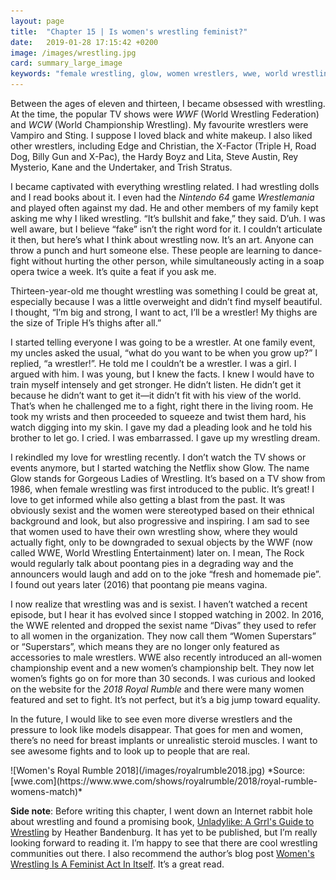 ```yaml
---
layout: page
title:  "Chapter 15 | Is women's wrestling feminist?"
date:   2019-01-28 17:15:42 +0200
image: /images/wrestling.jpg
card: summary_large_image
keywords: "female wrestling, glow, women wrestlers, wwe, world wrestling entertainment women, wrestling is feminist, is wrestling feminist, divas wwe, superstars wwe, female wrestlers, Unladylike: A Grrl's Guide to Wrestling, Heather Bandenburg"
---
```

Between the ages of eleven and thirteen, I became obsessed with wrestling. At the time, the popular TV shows were *WWF* (World Wrestling Federation) and *WCW* (World Championship Wrestling). My favourite wrestlers were Vampiro and Sting. I suppose I loved black and white makeup. I also liked other wrestlers, including Edge and Christian, the X-Factor (Triple H, Road Dog, Billy Gun and X-Pac), the Hardy Boyz and Lita, Steve Austin, Rey Mysterio, Kane and the Undertaker, and Trish Stratus.

I became captivated with everything wrestling related. I had wrestling dolls and I read books about it. I even had the *Nintendo 64* game *Wrestlemania* and played often against my dad. He and other members of my family kept asking me why I liked wrestling. “It’s bullshit and fake,” they said. D’uh. I was well aware, but I believe “fake” isn’t the right word for it. I couldn’t articulate it then, but here’s what I think about wrestling now. It’s an art. Anyone can throw a punch and hurt someone else. These people are learning to dance-fight without hurting the other person, while simultaneously acting in a soap opera twice a week. It’s quite a feat if you ask me.

Thirteen-year-old me thought wrestling was something I could be great at, especially because I was a little overweight and didn’t find myself beautiful. I thought, “I’m big and strong, I want to act, I’ll be a wrestler! My thighs are the size of Triple H’s thighs after all.”

I started telling everyone I was going to be a wrestler. At one family event, my uncles asked the usual, “what do you want to be when you grow up?” I replied, “a wrestler!”. He told me I couldn’t be a wrestler. I was a girl. I argued with him. I was young, but I knew the facts. I knew I would have to train myself intensely and get stronger. He didn’t listen. He didn’t get it because he didn’t want to get it—it didn’t fit with his view of the world. That’s when he challenged me to a fight, right there in the living room. He took my wrists and then proceeded to squeeze and twist them hard, his watch digging into my skin. I gave my dad a pleading look and he told his brother to let go. I cried. I was embarrassed. I gave up my wrestling dream.

I rekindled my love for wrestling recently. I don’t watch the TV shows or events anymore, but I started watching the Netflix show Glow. The name Glow stands for Gorgeous Ladies of Wrestling. It’s based on a TV show from 1986, when female wrestling was first introduced to the public. It’s great! I love to get informed while also getting a blast from the past. It was obviously sexist and the women were stereotyped based on their ethnical background and look, but also progressive and inspiring. I am sad to see that women used to have their own wrestling show, where they would actually fight, only to be downgraded to sexual objects by the WWF (now called WWE, World Wrestling Entertainment) later on. I mean, The Rock would regularly talk about poontang pies in a degrading way and the announcers would laugh and add on to the joke “fresh and homemade pie”. I found out years later (2016) that poontang pie means vagina. 

I now realize that wrestling was and is sexist. I haven’t watched a recent episode, but I hear it has evolved since I stopped watching in 2002. In 2016, the WWE relented and dropped the sexist name “Divas” they used to refer to all women in the organization. They now call them “Women Superstars” or “Superstars”, which means they are no longer only featured as accessories to male wrestlers. WWE also recently introduced an all-women championship event and a new women’s championship belt. They now let women’s fights go on for more than 30 seconds. I was curious and looked on the website for the *2018 Royal Rumble* and there were many women featured and set to fight. It’s not perfect, but it’s a big jump toward equality. 

In the future, I would like to see even more diverse wrestlers and the pressure to look like models disappear. That goes for men and women, there’s no need for breast implants or unrealistic steroid muscles. I want to see awesome fights and to look up to people that are real.

<div class="image center" markdown="1">
![Women's Royal Rumble 2018](/images/royalrumble2018.jpg)
*Source: [wwe.com](https://www.wwe.com/shows/royalrumble/2018/royal-rumble-womens-match)*
</div>

**Side note**: Before writing this chapter, I went down an Internet rabbit hole about wrestling and found a promising book, [Unladylike: A Grrl's Guide to Wrestling](https://unbound.com/books/unladylike/) by Heather Bandenburg. It has yet to be published, but I’m really looking forward to reading it. I’m happy to see that there are cool wrestling communities out there. I also recommend the author’s blog post [Women's Wrestling Is A Feminist Act In Itself](https://www.huffingtonpost.co.uk/entry/feminist-killjoys-the-unlikely-saviours-of-wrestling_uk_5b59d8c0e4b08c2f0a5e0ff2). It’s a great read.
